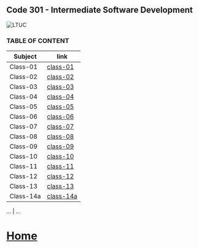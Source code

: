 ## Code 301 - Intermediate Software Development
![LTUC](https://img.alwakeelnews.com/Content/Upload/small/8202013104316907594295.jpg)

### TABLE OF CONTENT 

**Subject** | **link**
------------ | -------------
Class-01 | [class-01](https://malakmomani.github.io/reading-notes/code301/class-01)
Class-02 | [class-02](https://malakmomani.github.io/reading-notes/code301/class-02)
Class-03 | [class-03](https://malakmomani.github.io/reading-notes/code301/class-03)
Class-04 | [class-04](https://malakmomani.github.io/reading-notes/code301/class-04)
Class-05 | [class-05](https://malakmomani.github.io/reading-notes/code301/class-05)
Class-06 | [class-06](https://malakmomani.github.io/reading-notes/code301/class-06)
Class-07 | [class-07](https://malakmomani.github.io/reading-notes/code301/class-07)
Class-08 | [class-08](https://malakmomani.github.io/reading-notes/code301/class-08)
Class-09 | [class-09](https://malakmomani.github.io/reading-notes/code301/class-09)
Class-10 | [class-10](https://malakmomani.github.io/reading-notes/code301/class-10)
Class-11 | [class-11](https://malakmomani.github.io/reading-notes/code301/class-11)
Class-12 | [class-12](https://malakmomani.github.io/reading-notes/code301/class-12)
Class-13 | [class-13](https://malakmomani.github.io/reading-notes/code301/class-13)
Class-14a | [class-14a](https://malakmomani.github.io/reading-notes/code301/class-14a)

... | ...


# [Home](https://malakmomani.github.io/reading-notes/)
